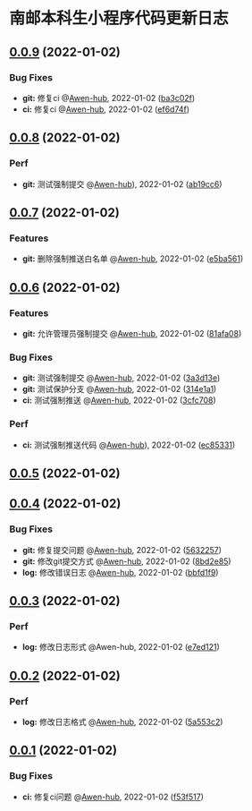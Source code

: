 # 南邮本科生小程序代码更新日志

## [0.0.9](https://github.com/Awen-hub/git-test/compare/0.0.8...0.0.9) (2022-01-02)

### Bug Fixes
* **git:** 修复ci  @[Awen-hub](https://github.com/Awen-hub), 2022-01-02 ([ba3c02f](https://github.com/Awen-hub/git-test/commit/ba3c02f8bfbef89cc365a8bbcb3b0bc0a70d3b72))
* **ci:** 修复ci  @[Awen-hub](https://github.com/Awen-hub), 2022-01-02 ([ef6d74f](https://github.com/Awen-hub/git-test/commit/ef6d74fa982e3b983950192878bc47c9d36e50e6))


## [0.0.8](https://github.com/Awen-hub/git-test/compare/0.0.7...0.0.8) (2022-01-02)

### Perf
* **git:** 测试强制提交  @[Awen-hub](https://github.com/Awen-hub)), 2022-01-02 ([ab19cc6](https://github.com/Awen-hub/git-test/commit/ab19cc626cc2914edae7a3fbfb78f3301ed0630b))


## [0.0.7](https://github.com/Awen-hub/git-test/compare/0.0.6...0.0.7) (2022-01-02)

### Features
* **git:** 删除强制推送白名单  @[Awen-hub](https://github.com/Awen-hub), 2022-01-02 ([e5ba561](https://github.com/Awen-hub/git-test/commit/e5ba561fb44661288d49640ff18ac4e8d463c226))


## [0.0.6](https://github.com/Awen-hub/git-test/compare/0.0.5...0.0.6) (2022-01-02)

### Features
* **git:** 允许管理员强制提交  @[Awen-hub](https://github.com/Awen-hub), 2022-01-02 ([81afa08](https://github.com/Awen-hub/git-test/commit/81afa08fb24da90f1db08976d394614b701dbd4f))

### Bug Fixes
* **git:** 测试强制提交  @[Awen-hub](https://github.com/Awen-hub), 2022-01-02 ([3a3d13e](https://github.com/Awen-hub/git-test/commit/3a3d13e8cf45679952a6fd360eae439fb945d19e))
* **git:** 测试保护分支  @[Awen-hub](https://github.com/Awen-hub), 2022-01-02 ([314e1a1](https://github.com/Awen-hub/git-test/commit/314e1a144716dd6f73b5b98d2204a72798e2b26f))
* **ci:** 测试强制推送  @[Awen-hub](https://github.com/Awen-hub), 2022-01-02 ([3cfc708](https://github.com/Awen-hub/git-test/commit/3cfc708c62ee714fc32fef4896af5709a4d3dcd5))

### Perf
* **ci:** 测试强制推送代码  @[Awen-hub](https://github.com/Awen-hub)), 2022-01-02 ([ec85331](https://github.com/Awen-hub/git-test/commit/ec8533112f0bbe50748da2059f9358c65b5fad01))


## [0.0.5](https://github.com/Awen-hub/git-test/compare/0.0.4...0.0.5) (2022-01-02)


## [0.0.4](https://github.com/Awen-hub/git-test/compare/0.0.3...0.0.4) (2022-01-02)

### Bug Fixes
* **git:** 修复提交问题  @[Awen-hub](https://github.com/Awen-hub), 2022-01-02 ([5632257](https://github.com/Awen-hub/git-test/commit/5632257038d58f43ad2cd000242959e6b8e0c054))
* **git:** 修改git提交方式  @[Awen-hub](https://github.com/Awen-hub), 2022-01-02 ([8bd2e85](https://github.com/Awen-hub/git-test/commit/8bd2e8525ecc94e5eaeaee2a5a210f1035f49c7f))
* **log:** 修改错误日志  @[Awen-hub](https://github.com/Awen-hub), 2022-01-02 ([bbfd1f9](https://github.com/Awen-hub/git-test/commit/bbfd1f905e0b87975178977c69015e761bdf45d5))


## [0.0.3](https://github.com/Awen-hub/git-test/compare/0.0.2...0.0.3) (2022-01-02)

### Perf
* **log:** 修改日志形式  @Awen-hub, 2022-01-02 ([e7ed121](https://github.com/Awen-hub/git-test/commit/e7ed121c1f4648f2e9793f28384759485125cd5b))


## [0.0.2](https://github.com/Awen-hub/git-test/compare/0.0.1...0.0.2) (2022-01-02)

### Perf
* **log:** 修改日志格式  @[Awen-hub](https://github.com/Awen-hub), 2022-01-02 ([5a553c2](https://github.com/Awen-hub/git-test/commit/5a553c22ffa4db963edbad7a46512bb692b435cd))


## [0.0.1](https://github.com/Awen-hub/git-test/compare/0.0.0...0.0.1) (2022-01-02)

### Bug Fixes
* **ci:** 修复ci问题  @[Awen-hub](https://github.com/Awen-hub), 2022-01-02 ([f53f517](https://github.com/Awen-hub/git-test/commit/f53f5175345f321376a869c2794f204eaf11d743))









